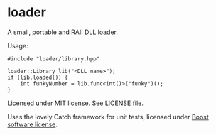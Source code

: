 loader
======

A small, portable and RAII DLL loader.

Usage:

```
#include "loader/library.hpp"

loader::Library lib("<DLL name>");
if (lib.loaded()) {
	int funkyNumber = lib.func<int()>("funky")();
}
```

Licensed under MIT license. See LICENSE file.

Uses the lovely Catch framework for unit tests, licensed under <a href="http://www.boost.org/LICENSE_1_0.txt">Boost software license</a>.
